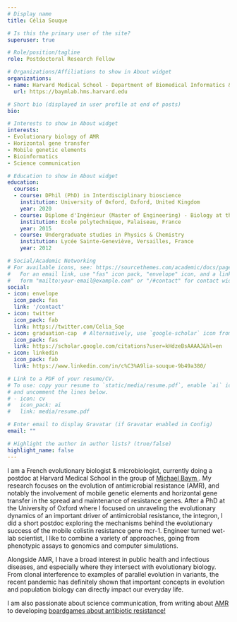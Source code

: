 ```yaml
---
# Display name
title: Célia Souque

# Is this the primary user of the site?
superuser: true

# Role/position/tagline
role: Postdoctoral Research Fellow

# Organizations/Affiliations to show in About widget
organizations:
- name: Harvard Medical School - Department of Biomedical Informatics & Laboratory of Systems Pharmacology
  url: https://baymlab.hms.harvard.edu

# Short bio (displayed in user profile at end of posts)
bio: 

# Interests to show in About widget
interests:
- Evolutionary biology of AMR
- Horizontal gene transfer
- Mobile genetic elements
- Bioinformatics
- Science communication

# Education to show in About widget
education:
  courses:
  - course: DPhil (PhD) in Interdisciplinary bioscience
    institution: University of Oxford, Oxford, United Kingdom
    year: 2020
  - course: Diplome d'Ingénieur (Master of Engineering) - Biology at the interfaces
    institution: Ecole polytechnique, Palaiseau, France
    year: 2015
  - course: Undergraduate studies in Physics & Chemistry
    institution: Lycée Sainte-Geneviève, Versailles, France
    year: 2012

# Social/Academic Networking
# For available icons, see: https://sourcethemes.com/academic/docs/page-builder/#icons
#   For an email link, use "fas" icon pack, "envelope" icon, and a link in the
#   form "mailto:your-email@example.com" or "/#contact" for contact widget.
social:
- icon: envelope
  icon_pack: fas
  link: '/contact'
- icon: twitter
  icon_pack: fab
  link: https://twitter.com/Celia_Sqe
- icon: graduation-cap  # Alternatively, use `google-scholar` icon from `ai` icon pack
  icon_pack: fas
  link: https://scholar.google.com/citations?user=kHdzeBsAAAAJ&hl=en
- icon: linkedin
  icon_pack: fab
  link: https://www.linkedin.com/in/c%C3%A9lia-souque-9b49a380/

# Link to a PDF of your resume/CV.
# To use: copy your resume to `static/media/resume.pdf`, enable `ai` icons in `params.toml`, 
# and uncomment the lines below.
# - icon: cv
#   icon_pack: ai
#   link: media/resume.pdf

# Enter email to display Gravatar (if Gravatar enabled in Config)
email: ""

# Highlight the author in author lists? (true/false)
highlight_name: false
---
```


I am a French evolutionary biologist & microbiologist, currently doing a postdoc at Harvard Medical School in the group of <a href='https://baymlab.hms.harvard.edu'> Michael Baym </a>. My research focuses on the evolution of antimicrobial resistance (AMR), and notably the involvement of mobile genetic elements and horizontal gene transfer in the spread and maintenance of resistance genes. After a PhD at the University of Oxford where I focused on unraveling the evolutionary dynamics of an important driver of antimicrobial resistance, the integron, I did a short postdoc exploring the mechanisms behind the evolutionary success of the mobile colistin resistance gene mcr-1. Engineer turned wet-lab scientist, I like to combine a variety of approaches, going from phenotypic assays to genomics and computer simulations. 

Alongside AMR, I have a broad interest in public health and infectious diseases, and especially where they intersect with evolutionary biology. From clonal interference to examples of parallel evolution in variants, the recent pandemic has definitely shown that important concepts in evolution and population biology can directly impact our everyday life.

I am also passionate about science communication, from writing about <a href= 'https://theconversation.com/why-resistance-is-common-in-antibiotics-but-rare-in-vaccines-152647'> AMR </a> to developing <a href='http://drugs-vs-bugs.com/#/'> boardgames about antibiotic resistance! </a>
